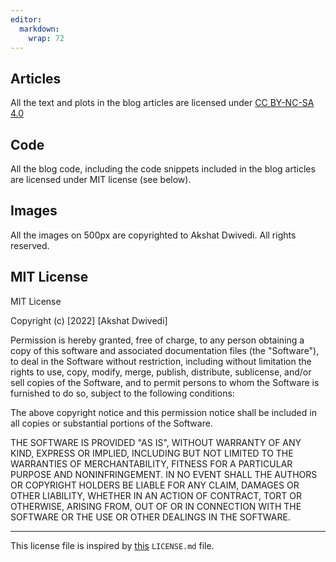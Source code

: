 ```yaml
---
editor: 
  markdown: 
    wrap: 72
---
```


## Articles

All the text and plots in the blog articles are licensed under [CC
BY-NC-SA 4.0](https://creativecommons.org/licenses/by-nc-sa/4.0/)

## Code

All the blog code, including the code snippets included in the blog
articles are licensed under MIT license (see below).

## Images

All the images on 500px are copyrighted to Akshat Dwivedi. All rights
reserved.

## MIT License

MIT License

Copyright (c) \[2022\] \[Akshat Dwivedi\]

Permission is hereby granted, free of charge, to any person obtaining a
copy of this software and associated documentation files (the
"Software"), to deal in the Software without restriction, including
without limitation the rights to use, copy, modify, merge, publish,
distribute, sublicense, and/or sell copies of the Software, and to
permit persons to whom the Software is furnished to do so, subject to
the following conditions:

The above copyright notice and this permission notice shall be included
in all copies or substantial portions of the Software.

THE SOFTWARE IS PROVIDED "AS IS", WITHOUT WARRANTY OF ANY KIND, EXPRESS
OR IMPLIED, INCLUDING BUT NOT LIMITED TO THE WARRANTIES OF
MERCHANTABILITY, FITNESS FOR A PARTICULAR PURPOSE AND NONINFRINGEMENT.
IN NO EVENT SHALL THE AUTHORS OR COPYRIGHT HOLDERS BE LIABLE FOR ANY
CLAIM, DAMAGES OR OTHER LIABILITY, WHETHER IN AN ACTION OF CONTRACT,
TORT OR OTHERWISE, ARISING FROM, OUT OF OR IN CONNECTION WITH THE
SOFTWARE OR THE USE OR OTHER DEALINGS IN THE SOFTWARE.

------------------------------------------------------------------------

This license file is inspired by
[this](https://gitlab.com/Nowaker/nowaker-blog/blob/master/LICENSE.md)
`LICENSE.md` file.
